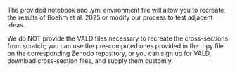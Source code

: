 The provided notebook and .yml environment file will allow you to recreate the results of Boehm et al. 2025 or modify our process to test adjacent ideas.

We do NOT provide the VALD files necessary to recreate the cross-sections from scratch; you can use the pre-computed ones provided in the .npy file on the corresponding Zenodo repository, or you can sign up for VALD, download cross-section files, and supply them customly.
